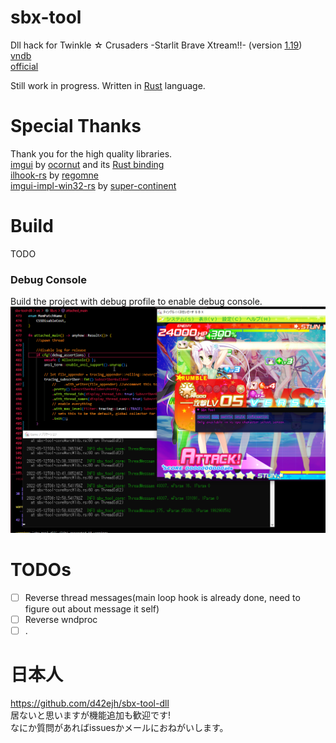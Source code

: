 # sbx-tool

Dll hack for Twinkle ☆ Crusaders -Starlit Brave Xtream!!-  (version [1.19](https://lillian.jp/support/support.html))  
[vndb](https://vndb.org/v5937)  
[official](https://lillian.jp/kurukuru2/sbx.html)

Still work in progress.
Written in [Rust](https://www.rust-lang.org/) language.

# Special Thanks  
Thank you for the high quality libraries.  
[imgui](https://github.com/ocornut/imgui) by [ocornut](https://github.com/ocornut) and its [Rust binding](https://github.com/imgui-rs/imgui-rs)  
[ilhook-rs](https://github.com/regomne/ilhook-rs) by [regomne](https://github.com/regomne)  
[imgui-impl-win32-rs](https://github.com/super-continent/imgui-impl-win32-rs) by [super-continent](https://github.com/super-continent)  

# Build
TODO

### Debug Console
Build the project with debug profile to enable debug console.  
![](dbg_console.png)  

# TODOs  
- [ ] Reverse thread messages(main loop hook is already done, need to figure out about message it self)
- [ ] Reverse wndproc
- [ ] .

# 日本人
https://github.com/d42ejh/sbx-tool-dll  
居ないと思いますが機能追加も歓迎です!  
なにか質問があればissuesかメールにおねがいします。
